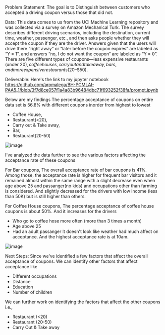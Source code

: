 Problem Statement:
The goal is to Distinguish between customers who accepted a driving coupon versus those that did not.

Data:
This data comes to us from the UCI Machine Learning repository and was collected via a survey on Amazon Mechanical Turk. The survey describes different driving scenarios, including the destination, current time, weather, passenger, etc., and then asks people whether they will accept the coupon if they are the driver. Answers given that the users will drive there “right away” or “later before the coupon expires” are labeled as “Y = 1”, and answers “no, I do not want the coupon” are labeled as “Y = 0”. There are five different types of coupons—less expensive restaurants (under $20), coffee houses, carry out and take away, bars, and more expensive restaurants ($20–$50).

Deliverable:
Here's the link to my jupyter notebook
https://github.com/aromalega/BH-PCMLAI-PAA5_1/blob/3f7d8ce057f1a4a83b96484dbc71f693252f38fa/prompt.ipynb

Below are my findings
The percentage acceptance of coupons on entire data set is 56.8% with different coupons inorder from highest to lowest   
   - Coffee House, 
   - Restaurant(<20), 
   - Carry out & Take away, 
   - Bar, 
   - Restaurant(20-50)
     
![image](https://github.com/user-attachments/assets/e05d0a95-8f4a-45be-8b5b-509e1e8f2b0d)


I've analyzed the data further to see the various factors affecting the acceptance rate of these coupons

For Bar coupons,
The overall acceptance rate of bar coupons is 41%.
Among those, the acceptance rate is higher for frequent bar visitors and it remained almost within the same range with a slight decrease even when age above 25 and passanger(no kids) and occupations other than farming is considered. And slightly decreased for the drivers with low income (less than 50K) but is still higher than others.

For Coffee House coupons,
The percentage acceptance of coffee house coupons is about 50%. And it increases for the drivers
- Who go to coffee hose more often (more than 3 times a month)
- Age above 25
- Had an adult passanger
It doesn't look like weather had much affect on acceptance.
And the highest acceptance rate is at 10am.

![image](https://github.com/user-attachments/assets/b2ba998b-462e-4aeb-b652-02e1fc8054b4)


Next Steps:
Since we've identified a few factors that affect the overall acceptance of coupons.
We can identify other factors that affect acceptance like 
- Different occupations
- Distance
- Education
- Number of children

We can further work on identifying the factors that affect the other coupons i.e.,
- Restaurant (<20)
- Restaurant (20-50)
- Carry Out & Take away
